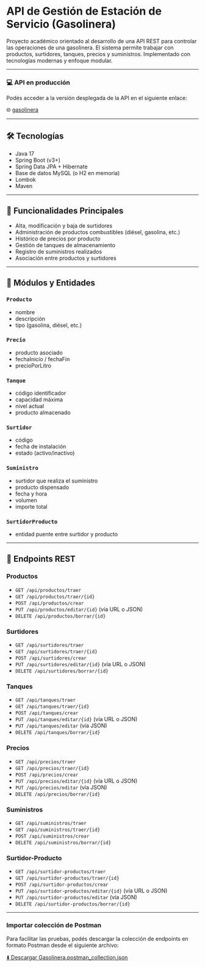 # API de Gestión de Estación de Servicio (Gasolinera)

Proyecto académico orientado al desarrollo de una API REST para controlar las operaciones de una gasolinera. El sistema permite trabajar con productos, surtidores, tanques, precios y suministros. Implementado con tecnologías modernas y enfoque modular.

---

### 💻 API en producción

Podés acceder a la versión desplegada de la API en el siguiente enlace:

🌐 [gasolinera](https://gasolinera/)

---

## 🛠 Tecnologías

- Java 17
- Spring Boot (v3+)
- Spring Data JPA + Hibernate
- Base de datos MySQL (o H2 en memoria)
- Lombok
- Maven

---

## 📌 Funcionalidades Principales

- Alta, modificación y baja de surtidores
- Administración de productos combustibles (diésel, gasolina, etc.)
- Histórico de precios por producto
- Gestión de tanques de almacenamiento
- Registro de suministros realizados
- Asociación entre productos y surtidores

---

## 📁 Módulos y Entidades

### `Producto`
- nombre
- descripción
- tipo (gasolina, diésel, etc.)

### `Precio`
- producto asociado
- fechaInicio / fechaFin
- precioPorLitro

### `Tanque`
- código identificador
- capacidad máxima
- nivel actual
- producto almacenado

### `Surtidor`
- código
- fecha de instalación
- estado (activo/inactivo)

### `Suministro`
- surtidor que realiza el suministro
- producto dispensado
- fecha y hora
- volumen
- importe total

### `SurtidorProducto`
- entidad puente entre surtidor y producto

---

## 📡 Endpoints REST

### Productos
- `GET /api/productos/traer`
- `GET /api/productos/traer/{id}`
- `POST /api/productos/crear`
- `PUT /api/productos/editar/{id}` (vía URL o JSON)
- `DELETE /api/productos/borrar/{id}`

### Surtidores
- `GET /api/surtidores/traer`
- `GET /api/surtidores/traer/{id}`
- `POST /api/surtidores/crear`
- `PUT /api/surtidores/editar/{id}` (vía URL o JSON)
- `DELETE /api/surtidores/borrar/{id}`

### Tanques
- `GET /api/tanques/traer`
- `GET /api/tanques/traer/{id}`
- `POST /api/tanques/crear`
- `PUT /api/tanques/editar/{id}` (vía URL o JSON)
- `PUT /api/tanques/editar` (vía JSON)
- `DELETE /api/tanques/borrar/{id}`

### Precios
- `GET /api/precios/traer`
- `GET /api/precios/traer/{id}`
- `POST /api/precios/crear`
- `PUT /api/precios/editar/{id}` (vía URL o JSON)
- `PUT /api/precios/editar` (vía JSON)
- `DELETE /api/precios/borrar/{id}`

### Suministros
- `GET /api/suministros/traer`
- `GET /api/suministros/traer/{id}`
- `POST /api/suministros/crear`
- `DELETE /api/suministros/borrar/{id}`

### Surtidor-Producto
- `GET /api/surtidor-productos/traer`
- `GET /api/surtidor-productos/traer/{id}`
- `POST /api/surtidor-productos/crear`
- `PUT /api/surtidor-productos/editar/{id}` (vía URL o JSON)
- `PUT /api/surtidor-productos/editar` (vía JSON)
- `DELETE /api/surtidor-productos/borrar/{id}`

---

### Importar colección de Postman

Para facilitar las pruebas, podés descargar la colección de endpoints en formato Postman desde el siguiente archivo:

[⬇️ Descargar Gasolinera.postman_collection.json](./Gasolinera.postman_collection.json)